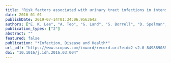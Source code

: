 ```yaml
---
title: "Risk factors associated with urinary tract infections in intensive care patients"
date: 2016-01-01
publishDate: 2019-07-14T01:34:06.956364Z
authors: ["E. K. Lee", "A. Teo", "G. Land", "S. Borrell", "D. Spelman", "T. Leong", "A. C. Cheng"]
publication_types: ["2"]
abstract: ""
featured: false
publication: "*Infection, Disease and Health*"
url_pdf: "https://www.scopus.com/inward/record.uri?eid=2-s2.0-84988908547&doi=10.1016%2fj.idh.2016.03.004&partnerID=40&md5=d7f8a042ff12bbac50fd1a6bfa7ab807"
doi: "10.1016/j.idh.2016.03.004"
---
```


